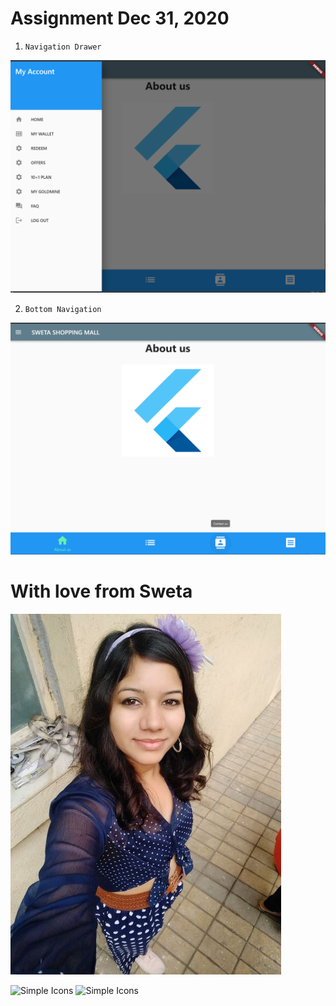
# Assignment Dec 31, 2020

1. `Navigation Drawer`

![Navigation Drawer](/android/app/src/main/res/drawable/screen_drawer.png)

2. `Bottom Navigation`

![Bottom Navigation](/android/app/src/main/res/drawable/about_us.png)



# With love from  **Sweta** 

![Sweta Jain](android/app/src/main/res/drawable/s_j.jpg)

<img src="https://external-content.duckduckgo.com/iu/?u=https%3A%2F%2Ftse4.mm.bing.net%2Fth%3Fid%3DOIP.SkoKdkU1v02J7ycFl2b2twHaHa%26pid%3DApi&f=1" alt="Simple Icons" width=300 height=300> <img src="https://avatars1.githubusercontent.com/u/14101776?s=200&v=4" alt="Simple Icons" width=300 height=300>
